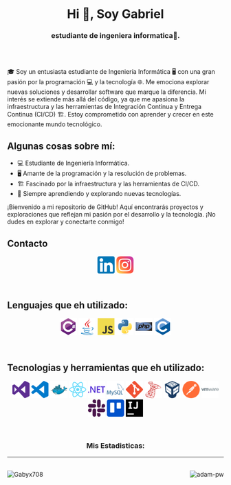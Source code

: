 <h1 align="center">Hi 👋, Soy  Gabriel</h1>
<h3 align="center">estudiante de ingeniera informatica🌟.</h3>

<br>


<br>

<p>

🎓 Soy un entusiasta estudiante de Ingeniería Informática 🖥️ con una gran pasión por la programación 💻 y la tecnología 🌐. Me emociona explorar nuevas soluciones y desarrollar software que marque la diferencia. Mi interés se extiende más allá del código, ya que me apasiona la infraestructura y las herramientas de Integración Continua y Entrega Continua (CI/CD) 🏗️. Estoy comprometido con aprender y crecer en este emocionante mundo tecnológico.



## Algunas cosas sobre mí:

- 💻 Estudiante de Ingeniería Informática.
- 🖥️ Amante de la programación y la resolución de problemas.
- 🏗️ Fascinado por la infraestructura y las herramientas de CI/CD.
- 🌱 Siempre aprendiendo y explorando nuevas tecnologías.

¡Bienvenido a mi repositorio de GitHub! Aquí encontrarás proyectos y exploraciones que reflejan mi pasión por el desarrollo y la tecnología. ¡No dudes en explorar y conectarte conmigo!


</p>

## Contacto

<p align="center">
  <a href="https://www.linkedin.com/in/gabriel-coria-1b1918199/" target="blank"><img align="center"
      src="./assets/images/linkedin.png"
      alt="adam pithewan" height="40" width="40" /></a>
  <a href="https://www.instagram.com/gabix_708/" target="blank"><img align="center"
      src="./assets/images/instagram.png"
      alt="gaby" height="40" width="40" /></a>

</p>

<br>

## Lenguajes que eh utilizado:
<p align="center">
<img src="./assets/icons/csharp-original.svg" alt="C# Icon" width="40" height="40">
<img src="./assets/icons/java-original.svg" alt="java Icon" width="40" height="40">
<img src="./assets/icons/javascript-original.svg" alt="C# Icon" width="40" height="40">
<img src="./assets/icons/python-original.svg" alt="C# Icon" width="40" height="40">
<img src="./assets/icons/php-original.svg" alt="C# Icon" width="40" height="40">
<img src="./assets/icons/c-original.svg" alt="C# Icon" width="40" height="40">
</p>

<br>

## Tecnologias y herramientas que eh utilizado:</h3>
<p align="center">
<img src="./assets/icons/visualstudio-color.svg" alt="C# Icon" width="40" height="40">
<img src="./assets/icons/visualstudiocode-color.svg" alt="C# Icon" width="40" height="40">
<img src="./assets/icons/docker-original.svg" alt="C# Icon" width="40" height="40">
<img src="./assets/icons/react-original.svg" alt="java Icon" width="40" height="40">
<img src="./assets/icons/dotnet-color.svg" alt="C# Icon" width="40" height="40">
<img src="./assets/icons/mysql-color.svg" alt="C# Icon" width="40" height="40">
<img src="./assets/icons/git-color.svg" alt="C# Icon" width="40" height="40">
<img src="./assets/icons/microsoftsqlserver-color.svg" alt="C# Icon" width="40" height="40">
<img src="./assets/icons/virtualbox-color.svg" alt="C# Icon" width="40" height="40">
<img src="./assets/icons/postman-color.svg" alt="C# Icon" width="40" height="40">
<img src="./assets/icons/vmware-color.svg" alt="C# Icon" width="40" height="40">
<img src="./assets/icons/slack-color.svg" alt="C# Icon" width="40" height="40">
<img src="./assets/icons/trello-color.svg" alt="C# Icon" width="40" height="40">
<img src="./assets/icons/intellijidea-color.svg" alt="C# Icon" width="40" height="40">
</p>


<br>


###  <p align="center">Mis Estadisticas:</p>
<hr>
<br>

<div style="display: flex; justify-content: space-between; align-items: center;">
    <img align="center"
        src="https://github-readme-stats.vercel.app/api/top-langs?username=Gabyx708&show_icons=true&locale=en&bg_color=0d1117&text_color=ffffff&layout=compact"
        alt="Gabyx708" />
    <img align="center"
        src="https://github-readme-stats.vercel.app/api?username=Gabyx708&show_icons=true&locale=en&bg_color=0d1117&text_color=ffffff&repo=convoychat"
        alt="adam-pw" />
</div>

      
